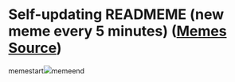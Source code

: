 # Self-updating READMEME (new meme every 5 minutes) ([Memes Source](https://bramses.notion.site/a49c1e962b7646879176ac3b327b6533?v=4d1eda54b170483cb03a40f257231764))

memestart![](https://www.notion.so/image/https%3A%2F%2Fs3-us-west-2.amazonaws.com%2Fsecure.notion-static.com%2F37b31d3b-ed29-46ef-8b0e-75941a482ebe%2FFECF71DD-1F97-4620-A281-D880972E8181.jpeg?table=block&id=65de9edc-66ba-4c13-9a38-abb955212972&cache=v2)memeend
